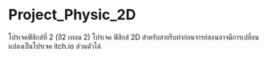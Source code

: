 # Project_Physic_2D
โปรเจคฟิสิกส์ที่ 2 (ปี2 เทอม 2) โปรเจค ฟิสิกส์ 2D สำหรับสายรีบทำก่อนจารย์สอนอาจมีการเปลี่ยนเเปลงเป็นโปรเจค itch.io ส่วนตัวได้
